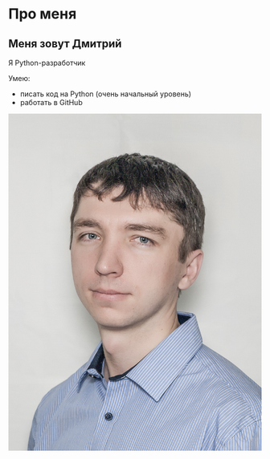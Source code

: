 # Про меня
## Меня зовут Дмитрий
Я Python-разработчик

Умею:
- писать код на Python (очень начальный уровень)
- работать в GitHub

![Alt text](%D0%90%D0%B1%D0%B0%D0%B8%D0%BC%D0%BE%D0%B2.jpg)
